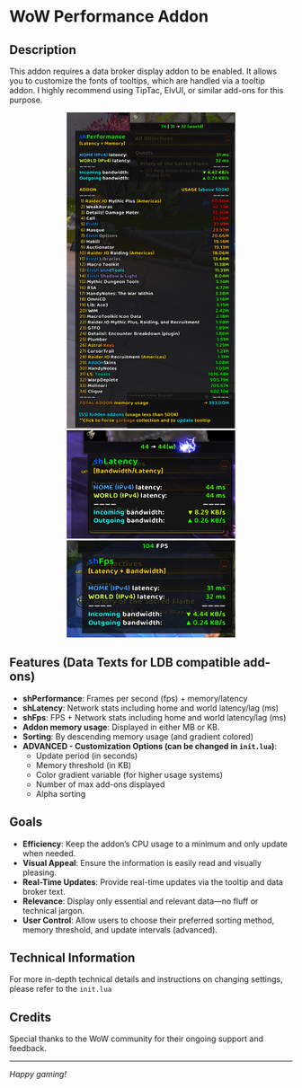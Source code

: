 # WoW Performance Addon

## Description

This addon requires a data broker display addon to be enabled. It allows you to customize the fonts of tooltips, which are handled via a tooltip addon. I highly recommend using TipTac, ElvUI, or similar add-ons for this purpose.

<div align="center">
  <img width="300" src="https://github.com/masomh-personal/shPerformance/blob/main/media/shPerformanceV2.png?raw=true">
  <img width="300" src="https://github.com/masomh-personal/shPerformance/blob/main/media/shLatency.png?raw=true">
  <img width="300" src="https://github.com/masomh-personal/shPerformance/blob/main/media/shFps.png?raw=true">
</div>

## Features (Data Texts for LDB compatible add-ons)

- **shPerformance**: Frames per second (fps) + memory/latency
- **shLatency**: Network stats including home and world latency/lag (ms)
- **shFps**: FPS + Network stats including home and world latency/lag (ms)
- **Addon memory usage**: Displayed in either MB or KB.
- **Sorting**: By descending memory usage (and gradient colored)
- **ADVANCED - Customization Options (can be changed in `init.lua`)**:
  - Update period (in seconds)
  - Memory threshold (in KB)
  - Color gradient variable (for higher usage systems)
  - Number of max add-ons displayed
  - Alpha sorting

## Goals

- **Efficiency**: Keep the addon’s CPU usage to a minimum and only update when needed.
- **Visual Appeal**: Ensure the information is easily read and visually pleasing.
- **Real-Time Updates**: Provide real-time updates via the tooltip and data broker text.
- **Relevance**: Display only essential and relevant data—no fluff or technical jargon.
- **User Control**: Allow users to choose their preferred sorting method, memory threshold, and update intervals (advanced).

## Technical Information

For more in-depth technical details and instructions on changing settings, please refer to the `init.lua`

## Credits

Special thanks to the WoW community for their ongoing support and feedback.

---

_Happy gaming!_
